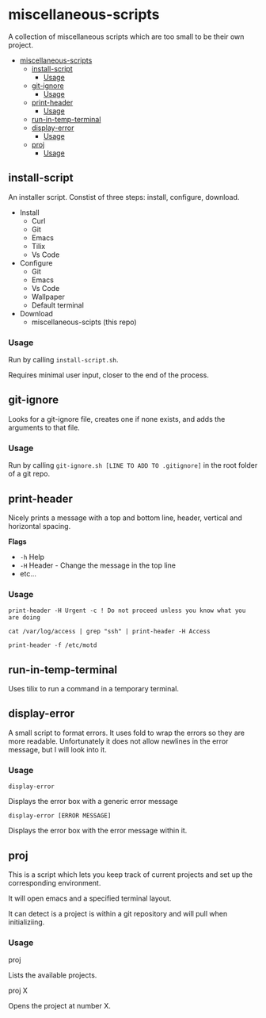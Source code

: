 # miscellaneous-scripts
A collection of miscellaneous scripts which are too small to be their own project. 

- [miscellaneous-scripts](#miscellaneous-scripts)
  - [install-script](#install-script)
    - [Usage](#usage)
  - [git-ignore](#git-ignore)
    - [Usage](#usage-1)
  - [print-header](#print-header)
    - [Usage](#usage-2)
  - [run-in-temp-terminal](#run-in-temp-terminal)
  - [display-error](#display-error)
    - [Usage](#usage-3)
  - [proj](#proj)
    - [Usage](#usage-4)

## install-script
An installer script. Constist of three steps: install, configure, download. 

- Install
  - Curl
  - Git
  - Emacs
  - Tilix
  - Vs Code
- Configure
  - Git
  - Emacs
  - Vs Code
  - Wallpaper
  - Default terminal
- Download
  - miscellaneous-scipts (this repo)

### Usage

Run by calling `install-script.sh`. 

Requires minimal user input, closer to the end of the process. 

## git-ignore
Looks for a git-ignore file, creates one if none exists, and adds the arguments to that file. 

### Usage

Run by calling `git-ignore.sh [LINE TO ADD TO .gitignore]` in the root folder of a git repo. 

## print-header

Nicely prints a message with a top and bottom line, header, vertical and horizontal spacing. 

**Flags**
- `-h` Help
- `-H` Header - Change the message in the top line
- etc...

### Usage

`print-header -H Urgent -c ! Do not proceed unless you know what you are doing`

`cat /var/log/access | grep "ssh" | print-header -H Access`

`print-header -f /etc/motd`

## run-in-temp-terminal

Uses tilix to run a command in a temporary terminal. 

## display-error
A small script to format errors. It uses fold to wrap the errors so they are more readable. Unfortunately it does not allow newlines in the error message, but I will look into it.

### Usage

`display-error`

Displays the error box with a generic error message

`display-error [ERROR MESSAGE]`

Displays the error box with the error message within it. 

## proj
This is a script which lets you keep track of current projects and set up the corresponding environment. 

It will open emacs and a specified terminal layout.

It can detect is a project is within a git repository and will pull when initializiing. 

### Usage
proj

Lists the available projects.

proj X

Opens the project at number X. 